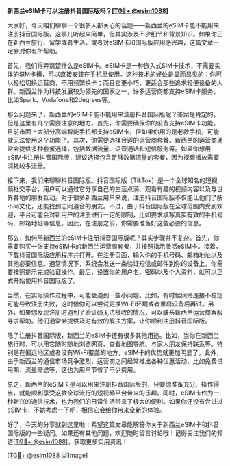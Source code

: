 **新西兰eSIM卡可以注册抖音国际版吗？[[TG💪+ @esim1088](https://t.me/s/esim1088)]**

大家好，今天咱们聊聊一个很多人都关心的话题——新西兰的eSIM卡能不能用来注册抖音国际版。这事儿听起来简单，但其实涉及不少细节和背景知识。如果你正在新西兰旅行、留学或者生活，或者对eSIM卡和国际版应用感兴趣，这篇文章一定会对你有所帮助。

首先，我们得弄清楚什么是eSIM卡。eSIM卡是一种嵌入式SIM卡技术，不需要实体的SIM卡槽，可以直接安装在手机里使用。这种技术的好处是显而易见的：你可以轻松切换运营商，不用频繁换卡；而且它更小巧，更适合那些追求轻便设备的人群。新西兰作为科技发展较为领先的国家之一，许多运营商都支持eSIM卡服务，比如Spark、Vodafone和2degrees等。

那么问题来了，新西兰的eSIM卡能不能用来注册抖音国际版呢？答案是肯定的，但是这里有几个需要注意的地方。首先，你需要确保你的设备支持eSIM卡功能。目前市面上大部分高端智能手机都支持eSIM卡，但如果你用的是老款手机，可能就无法使用这个功能了。其次，你需要选择合适的运营商套餐。新西兰的运营商通常会提供多种套餐选择，包括数据流量、语音通话和短信服务等。如果你想用eSIM卡注册抖音国际版，建议选择包含足够数据流量的套餐，因为视频播放需要消耗较多流量。

接下来，我们来聊聊抖音国际版。抖音国际版（TikTok）是一个全球知名的短视频社交平台，用户可以通过它分享自己的生活点滴、观看有趣的视频内容以及与世界各地的朋友互动。对于很多新西兰用户来说，注册抖音国际版不仅能让他们了解不同文化，还能找到志同道合的朋友。不过，由于抖音国际版在全球范围内受到欢迎，平台可能会对新用户的注册进行一定的限制，比如要求填写真实有效的手机号码、邮箱地址等信息。因此，在注册之前，你需要准备好这些必要的信息。

那么，如何用新西兰的eSIM卡注册抖音国际版呢？其实步骤并不复杂。首先，你需要购买一张支持eSIM卡的新西兰运营商套餐，并按照指示激活eSIM卡。接着，下载抖音国际版应用程序并打开。在注册页面，输入你的手机号码、邮箱地址以及其他必要信息。通常情况下，系统会发送一条验证短信或邮件到你的设备上，你需要按照提示完成验证操作。最后，设置你的用户名、密码以及个人资料，就可以正式开始使用抖音国际版了。

当然，在实际操作过程中，可能会遇到一些小问题。比如，有时候网络连接不稳定可能导致注册失败，这时候你可以尝试更换Wi-Fi环境或者重启设备后再试。另外，如果你发现注册时遇到了验证码无法接收的情况，可以联系新西兰运营商客服寻求帮助。他们通常会提供及时有效的解决方案，让你顺利注册抖音国际版。

除了注册抖音国际版，新西兰的eSIM卡还有很多其他用途。比如，当你在新西兰旅行时，可以用它随时随地浏览网页、查看地图导航、与家人朋友保持联系等。特别是在偏远地区或者没有Wi-Fi覆盖的地方，eSIM卡的优势就更加明显了。此外，由于新西兰的通信市场竞争激烈，运营商之间经常推出各种优惠活动，比如免费试用期、流量赠送等，这也为用户节省了不少费用。

总之，新西兰的eSIM卡是可以用来注册抖音国际版的，只要你准备充分、操作得当，就能顺利享受这款全球流行的短视频平台带来的乐趣。同时，eSIM卡作为一种新兴的通信技术，也为我们的日常生活带来了极大的便利。如果你还没有尝试过eSIM卡，不妨考虑一下吧，相信它会给你带来全新的体验。

好了，今天的分享就到这里啦！希望这篇文章能解答你关于新西兰eSIM卡和抖音国际版的一些疑问。如果还有其他问题，欢迎随时留言讨论哦！记得关注我们的频道[[TG💪+ @esim1088](https://t.me/s/esim1088)]，获取更多实用资讯！

[[TG💪+ @esim1088](https://t.me/s/esim1088) ![Image](https://i.postimg.cc/4NQfJmqS/Snipaste-2025-05-13-00-14-12.png)]